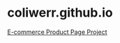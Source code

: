 # coliwerr.github.io

[E-commerce Product Page Project](https://www.colinwerra.me/ecommerce-product-page/)
